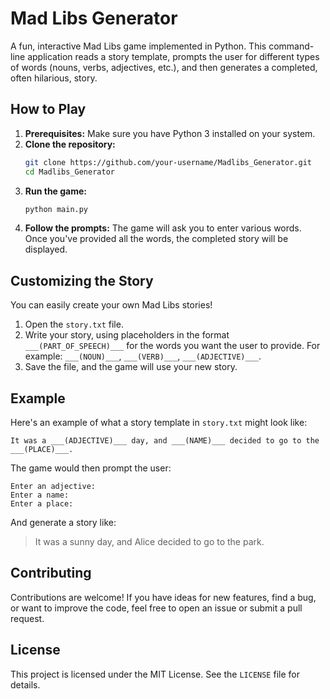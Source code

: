 # Mad Libs Generator

A fun, interactive Mad Libs game implemented in Python. This command-line application reads a story template, prompts the user for different types of words (nouns, verbs, adjectives, etc.), and then generates a completed, often hilarious, story.

## How to Play

1.  **Prerequisites:** Make sure you have Python 3 installed on your system.
2.  **Clone the repository:**
    ```bash
    git clone https://github.com/your-username/Madlibs_Generator.git
    cd Madlibs_Generator
    ```
3.  **Run the game:**
    ```bash
    python main.py
    ```
4.  **Follow the prompts:** The game will ask you to enter various words. Once you've provided all the words, the completed story will be displayed.

## Customizing the Story

You can easily create your own Mad Libs stories!

1.  Open the `story.txt` file.
2.  Write your story, using placeholders in the format `___(PART_OF_SPEECH)___` for the words you want the user to provide. For example: `___(NOUN)___`, `___(VERB)___`, `___(ADJECTIVE)___`.
3.  Save the file, and the game will use your new story.

## Example

Here's an example of what a story template in `story.txt` might look like:

```
It was a ___(ADJECTIVE)___ day, and ___(NAME)___ decided to go to the ___(PLACE)___.
```

The game would then prompt the user:

```
Enter an adjective:
Enter a name:
Enter a place:
```

And generate a story like:

> It was a sunny day, and Alice decided to go to the park.

## Contributing

Contributions are welcome! If you have ideas for new features, find a bug, or want to improve the code, feel free to open an issue or submit a pull request.

## License

This project is licensed under the MIT License. See the `LICENSE` file for details.